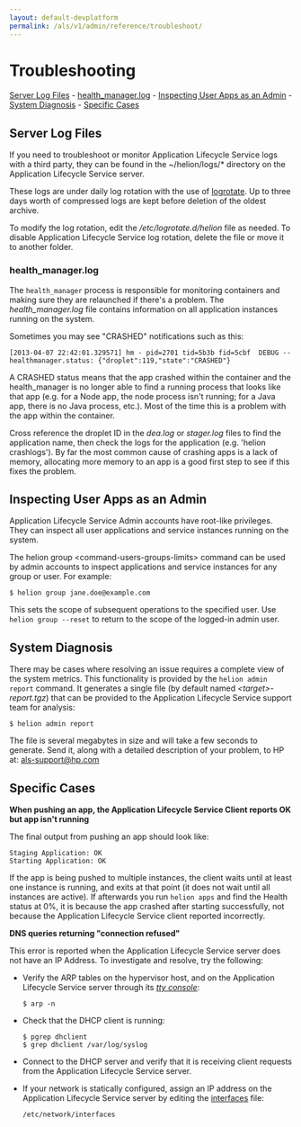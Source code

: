 ```yaml
---
layout: default-devplatform
permalink: /als/v1/admin/reference/troubleshoot/
---
```

<!--PUBLISHED-->

Troubleshooting[](#troubleshooting "Permalink to this headline")
=================================================================
 [Server Log Files](#server-log-files)
        -   [health\_manager.log](#health-manager-log)
    -   [Inspecting User Apps as an
        Admin](#inspecting-user-apps-as-an-admin)
    -   [System Diagnosis](#system-diagnosis)
    -   [Specific Cases](#specific-cases)

Server Log Files[](#server-log-files "Permalink to this headline")
-------------------------------------------------------------------


If you need to troubleshoot or monitor Application Lifecycle Service logs with a third party,
they can be found in the \~/helion/logs/\* directory on the Application Lifecycle Service
server.

These logs are under daily log rotation with the use of
[logrotate](http://manpages.ubuntu.com/manpages/man8/logrotate.8).
Up to three days worth of compressed logs are kept before deletion of
the oldest archive.

To modify the log rotation, edit the */etc/logrotate.d/helion* file as
needed. To disable Application Lifecycle Service log rotation, delete the file or move it to
another folder.

### health\_manager.log[](#health-manager-log "Permalink to this headline")

The `health_manager` process is responsible for
monitoring containers and making sure they are relaunched if there's a
problem. The *health\_manager.log* file contains information on all
application instances running on the system.

Sometimes you may see "CRASHED" notifications such as this:

    [2013-04-07 22:42:01.329571] hm - pid=2701 tid=5b3b fid=5cbf  DEBUG -- healthmanager.status: {"droplet":119,"state":"CRASHED"}

A CRASHED status means that the app crashed within the container and the
health\_manager is no longer able to find a running process that looks
like that app (e.g. for a Node app, the node process isn't running; for
a Java app, there is no Java process, etc.). Most of the time this is a
problem with the app within the container.

Cross reference the droplet ID in the *dea.log* or *stager.log* files to
find the application name, then check the logs for the application (e.g.
'helion crashlogs'). By far the most common cause of crashing apps is
a lack of memory, allocating more memory to an app is a good first step
to see if this fixes the problem.

Inspecting User Apps as an Admin[](#inspecting-user-apps-as-an-admin "Permalink to this headline")
---------------------------------------------------------------------------------------------------

Application Lifecycle Service Admin accounts have root-like privileges. They can inspect all
user applications and service instances running on the system.

The helion group \<command-users-groups-limits\> command can be used
by admin accounts to inspect applications and service instances for any
group or user. For example:

    $ helion group jane.doe@example.com

This sets the scope of subsequent operations to the specified user. Use
`helion group --reset` to return to the scope of
the logged-in admin user.

System Diagnosis[](#system-diagnosis "Permalink to this headline")
-------------------------------------------------------------------

There may be cases where resolving an issue requires a complete view of
the system metrics. This functionality is provided by the
`helion admin report` command. It generates a
single file (by default named *\<target\>-report.tgz*) that can be
provided to the Application Lifecycle Service support team for analysis:

    $ helion admin report

The file is several megabytes in size and will take a few seconds to
generate. Send it, along with a detailed description of your problem, to
HP at: [als-support@hp.com](mailto:als-support@hp.com)

Specific Cases[](#specific-cases "Permalink to this headline")
---------------------------------------------------------------

**When pushing an app, the Application Lifecycle Service Client reports OK but app isn't
running**

The final output from pushing an app should look like:

    Staging Application: OK
    Starting Application: OK

If the app is being pushed to multiple instances, the client waits
until at least one instance is running, and exits at that point (it
does not wait until all instances are active). If afterwards you run
`helion apps` and find the Health status at 0%,
it is because the app crashed after starting successfully, not because
the Application Lifecycle Service client reported incorrectly.

**DNS queries returning "connection refused"**

This error is reported when the Application Lifecycle Service server does not have an IP
Address. To investigate and resolve, try the following:

-   Verify the ARP tables on the hypervisor host, and on the Application Lifecycle Service
    server through its [*tty
    console*](/als/v1/user/reference/glossary/#term-tty-console):

        $ arp -n

-   Check that the DHCP client is running:

        $ pgrep dhclient
        $ grep dhclient /var/log/syslog

-   Connect to the DHCP server and verify that it is receiving client
    requests from the Application Lifecycle Service server.

-   If your network is statically configured, assign an IP address on
    the Application Lifecycle Service server by editing the
    [interfaces](http://manpages.ubuntu.com/manpages/man5/interfaces.5)
    file:

        /etc/network/interfaces
